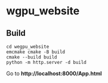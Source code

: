 # wgpu_website

## Build

```
cd wegpu_website
emcmake cmake -B build
cmake --build build
python -m http.server -d build
```

Go to **http://localhost:8000/App.html**
